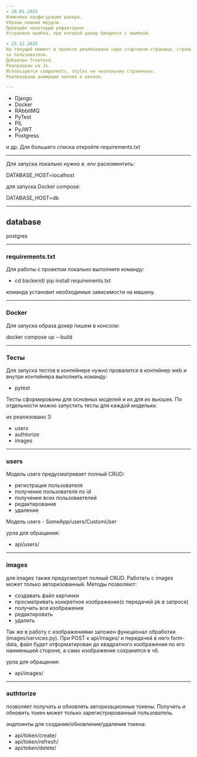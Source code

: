 ```yaml
---
- 28.01.2025
Изменена конфигурация докера.
Убраны лишние моудли.
Проведён некоторый рефакторинг.
Устранена ошибка, при которой докер билдился с ошибкой.

- 25.12.2025
На текущий момент в проекте реализована сыро стартовая страница, страница регистрации и вход
за пользователя.
Добавлен frontend.
Реализован на Js.
Используются components, styles на нескольких страничках.
Реализованы анимации конпок и иконок.

---
```


- Django
- Docker
- RAbbitMQ
- PyTest
- PIL
- PyJWT
- Postgress

и др. Для большего списка откройте requirements.txt

---
Для запуска локально нужно в .env раскоментить:

DATABASE_HOST=localhost

для запуска Docker compose:

DATABASE_HOST=db

---

## database

postgres

---

### requirements.txt

Для работы с проектом локально выполните команду:

- cd backend/ pip install requirements.txt

команда установит необходимые зависимости на машину.

---

### Docker

Для запуска образа докер пишем в консоли:

docker compose up --build

---

### Тесты

Для запуска тестов в контейнере нужно провалится в контейнер web и внутри контейнера выполнить команду:

- pytest

Тесты сформированы для основных моделей и их для их вьюшек.
По отдельности можно запустить тесты для каждой модельки.

их реализовано 3:

- users
- authtorize
- images

---

### users

Модель users предусматривает полный CRUD:

- регистрация пользователя
- получение пользователя по id
- получение всех пользоваетелей
- редактирование
- удаление

Модель users - SomeApp/users/CustomUser

урла для обращения:

- api/users/

---

### images

для images также предусмотрет полный CRUD.
Работать с images может только авторизованный.
Методы позволяют:

- создавать файл картинки
- просматривать конкретное изображение(с передачей pk в запросе)
- получить все изображения
- редактировать
- удалить

Так же в работу с изображениями заложен функционал обработки (images/services.py).
При POST к api/images/ и передачей в него form-data, файл будет отформатирован до 
квадратного изображения по его наименьшей стороне, а само изображение сохранится в чб.

урла для обращения:

- api/images/

---

### authtorize

позволяет получать и обновлять авторизационные токены.
Получить и обновить токен может только зарегистрированный пользователь.

эндпоинты для создания/обновления/удаления токена:

- api/token/create/
- api/token/refresh/
- api/token/delete/


